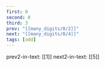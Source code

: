 ```yaml
---
first: 0
second: 0
third: 3
prev: "[[many_digits/0/2]]"
next: "[[many_digits/0/4]]"
tags: [odd]
---
```

prev2-in-text: [[1]]
next2-in-text: [[5]]
